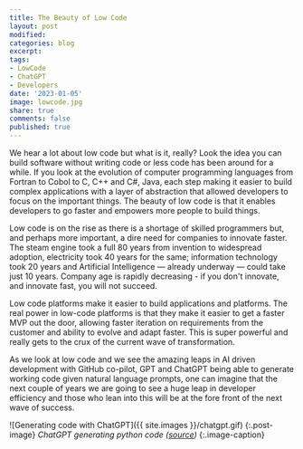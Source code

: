 ```yaml
---
title: The Beauty of Low Code
layout: post
modified: 
categories: blog
excerpt: 
tags: 
- LowCode
- ChatGPT
- Developers
date: '2023-01-05'
image: lowcode.jpg
share: true
comments: false
published: true
---
```

We hear a lot about low code but what is it, really? Look the idea you can build software without writing code or less code has been around for a while. If you look at the evolution of computer programming languages from Fortran to Cobol to C, C++ and C#, Java, each step making it easier to build complex applications with a layer of abstraction that allowed developers to focus on the important things. The beauty of low code is that it enables developers to go faster and empowers more people to build things. 

<!--more-->

Low code is on the rise as there is a shortage of skilled programmers but, and perhaps more important, a dire need for companies to innovate faster. The steam engine took a full 80 years from invention to widespread adoption, electricity took 40 years for the same; information technology took 20 years and Artificial Intelligence — already underway — could take just 10 years. Company age is rapidly decreasing - if you don't innovate, and innovate fast, you will not succeed.

Low code platforms make it easier to build applications and platforms. The real power in low-code platforms is that they make it easier to get a faster MVP out the door, allowing faster iteration on requirements from the customer and ability to evolve and adapt faster. This is super powerful and really gets to the crux of the current wave of transformation.

As we look at low code and we see the amazing leaps in AI driven development with GitHub co-pilot, GPT and ChatGPT being able to generate working code given natural language prompts, one can imagine that the next couple of years we are going to see a huge leap in developer efficiency and those who lean into this will be at the fore front of the next wave of success.

![Generating code with ChatGPT]({{ site.images }}/chatgpt.gif)
{:.post-image}
*ChatGPT generating python code ([source](https://medium.com/geekculture/hey-chatgpt-solve-these-coding-tasks-using-python-b2e7482f2c18))*
{:.image-caption}
